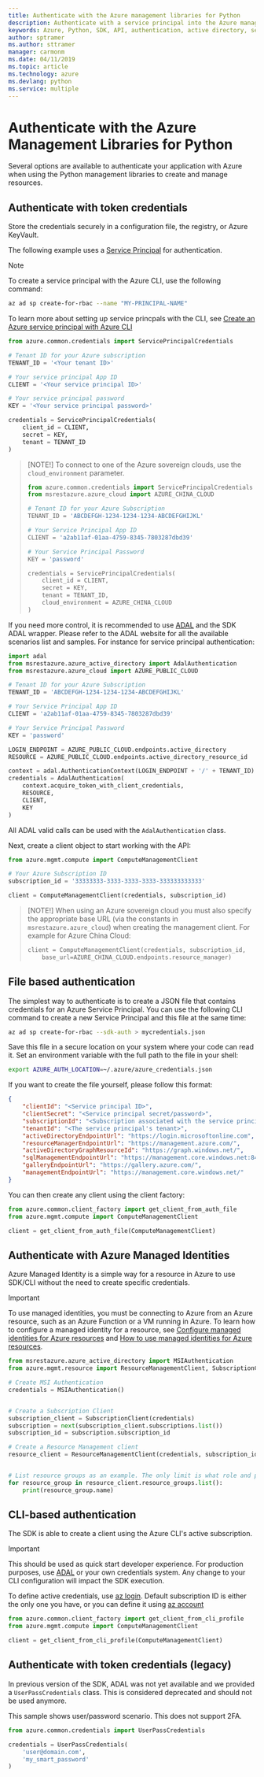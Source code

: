 ```yaml
---
title: Authenticate with the Azure management libraries for Python
description: Authenticate with a service principal into the Azure management libraries for Python
keywords: Azure, Python, SDK, API, authentication, active directory, service principal
author: sptramer
ms.author: sttramer
manager: carmonm
ms.date: 04/11/2019
ms.topic: article
ms.technology: azure
ms.devlang: python
ms.service: multiple
---
```


# Authenticate with the Azure Management Libraries for Python

Several options are available to authenticate your application with Azure when using the Python management libraries to create and manage resources.

## <a name="mgmt-auth-token"></a>Authenticate with token credentials

Store the credentials securely in a configuration file, the registry, or Azure KeyVault.

The following example uses a [Service Principal](https://docs.microsoft.com/cli/azure/create-an-azure-service-principal-azure-cli?toc=%2fazure%2fazure-resource-manager%2ftoc.json) for authentication.

> [!NOTE]
> To create a service principal with the Azure CLI, use the following command:
>
> ```bash
> az ad sp create-for-rbac --name "MY-PRINCIPAL-NAME"
> ```
>
> To learn more about setting up service princpals with the CLI, see
> [Create an Azure service principal with Azure CLI](/cli/azure/create-an-azure-service-principal-azure-cli)

```python
from azure.common.credentials import ServicePrincipalCredentials

# Tenant ID for your Azure subscription
TENANT_ID = '<Your tenant ID>'

# Your service principal App ID
CLIENT = '<Your service principal ID>'

# Your service principal password
KEY = '<Your service principal password>'

credentials = ServicePrincipalCredentials(
    client_id = CLIENT,
    secret = KEY,
    tenant = TENANT_ID
)
```

> [NOTE!]
> To connect to one of the Azure sovereign clouds, use the `cloud_environment` parameter.
>
> ```python
> from azure.common.credentials import ServicePrincipalCredentials
> from msrestazure.azure_cloud import AZURE_CHINA_CLOUD
> 
> # Tenant ID for your Azure Subscription
> TENANT_ID = 'ABCDEFGH-1234-1234-1234-ABCDEFGHIJKL'
> 
> # Your Service Principal App ID
> CLIENT = 'a2ab11af-01aa-4759-8345-7803287dbd39'
> 
> # Your Service Principal Password
> KEY = 'password'
> 
> credentials = ServicePrincipalCredentials(
>     client_id = CLIENT,
>     secret = KEY,
>     tenant = TENANT_ID,
>     cloud_environment = AZURE_CHINA_CLOUD
> )
> ```

If you need more control, it is recommended to use [ADAL](https://github.com/AzureAD/azure-activedirectory-library-for-python)
and the SDK ADAL wrapper. Please refer to the ADAL website for all the available scenarios
list and samples. For instance for service principal authentication:

```python
import adal
from msrestazure.azure_active_directory import AdalAuthentication
from msrestazure.azure_cloud import AZURE_PUBLIC_CLOUD

# Tenant ID for your Azure Subscription
TENANT_ID = 'ABCDEFGH-1234-1234-1234-ABCDEFGHIJKL'

# Your Service Principal App ID
CLIENT = 'a2ab11af-01aa-4759-8345-7803287dbd39'

# Your Service Principal Password
KEY = 'password'

LOGIN_ENDPOINT = AZURE_PUBLIC_CLOUD.endpoints.active_directory
RESOURCE = AZURE_PUBLIC_CLOUD.endpoints.active_directory_resource_id

context = adal.AuthenticationContext(LOGIN_ENDPOINT + '/' + TENANT_ID)
credentials = AdalAuthentication(
    context.acquire_token_with_client_credentials,
    RESOURCE,
    CLIENT,
    KEY
)
```

All ADAL valid calls can be used with the `AdalAuthentication` class.

Next, create a client object to start working with the API:

```python
from azure.mgmt.compute import ComputeManagementClient

# Your Azure Subscription ID
subscription_id = '33333333-3333-3333-3333-333333333333'

client = ComputeManagementClient(credentials, subscription_id)
```

> [NOTE!]
> When using an Azure sovereign cloud you must also specify the appropriate base URL (via the constants in `msrestazure.azure_cloud`) when creating the management client. For example for Azure China Cloud:
> ```python
> client = ComputeManagementClient(credentials, subscription_id,
>     base_url=AZURE_CHINA_CLOUD.endpoints.resource_manager)
> ```


## <a name="mgmt-auth-file"></a>File based authentication

The simplest way to authenticate is to create a JSON file that contains credentials for an Azure Service Principal. You can use
the following CLI command to create a new Service Principal and this file at the same time:

```bash
az ad sp create-for-rbac --sdk-auth > mycredentials.json
```

Save this file in a secure location on your system where your code can read it. Set an environment variable with the full path to the file in your shell:

```bash
export AZURE_AUTH_LOCATION=~/.azure/azure_credentials.json
```

If you want to create the file yourself, please follow this format:

```json
{
    "clientId": "<Service principal ID>",
    "clientSecret": "<Service principal secret/password>",
    "subscriptionId": "<Subscription associated with the service principal>",
    "tenantId": "<The service principal's tenant>",
    "activeDirectoryEndpointUrl": "https://login.microsoftonline.com",
    "resourceManagerEndpointUrl": "https://management.azure.com/",
    "activeDirectoryGraphResourceId": "https://graph.windows.net/",
    "sqlManagementEndpointUrl": "https://management.core.windows.net:8443/",
    "galleryEndpointUrl": "https://gallery.azure.com/",
    "managementEndpointUrl": "https://management.core.windows.net/"
}
```

You can then create any client using the client factory:

```python
from azure.common.client_factory import get_client_from_auth_file
from azure.mgmt.compute import ComputeManagementClient

client = get_client_from_auth_file(ComputeManagementClient)
```

## <a name="mgmt-auth-msi"></a>Authenticate with Azure Managed Identities
Azure Managed Identity is a simple way for a resource in Azure to use SDK/CLI without the need to create specific credentials.

> [!IMPORTANT]
>
> To use managed identities, you must be connecting to Azure from an Azure resource, such as an Azure Function or a VM running in
> Azure. To learn how to configure a managed identity for a resource, see 
> [Configure managed identities for Azure resources](/azure/active-directory/managed-identities-azure-resources/qs-configure-cli-windows-vm)
> and [How to use managed identities for Azure resources](/azure/active-directory/managed-identities-azure-resources/how-to-use-vm-sign-in).

```python
from msrestazure.azure_active_directory import MSIAuthentication
from azure.mgmt.resource import ResourceManagementClient, SubscriptionClient

# Create MSI Authentication
credentials = MSIAuthentication()


# Create a Subscription Client
subscription_client = SubscriptionClient(credentials)
subscription = next(subscription_client.subscriptions.list())
subscription_id = subscription.subscription_id

# Create a Resource Management client
resource_client = ResourceManagementClient(credentials, subscription_id)


# List resource groups as an example. The only limit is what role and policy are assigned to this MSI token.
for resource_group in resource_client.resource_groups.list():
    print(resource_group.name)
```

## <a name="mgmt-auth-cli"></a>CLI-based authentication

The SDK is able to create a client using the Azure CLI's active subscription.

> [!IMPORTANT]
> This should be used as quick start developer experience. For production purposes, use 
> [ADAL](#mgmt-auth-legacy) or your own credentials system.
> Any change to your CLI configuration will impact the SDK execution.

To define active credentials, use [az login](https://docs.microsoft.com/cli/azure/authenticate-azure-cli).
Default subscription ID is either the only one you have, or you can define it using 
[az account](https://docs.microsoft.com/cli/azure/manage-azure-subscriptions-azure-cli)

```python
from azure.common.client_factory import get_client_from_cli_profile
from azure.mgmt.compute import ComputeManagementClient

client = get_client_from_cli_profile(ComputeManagementClient)
```

## <a name="mgmt-auth-legacy"></a>Authenticate with token credentials (legacy)

In previous version of the SDK, ADAL was not yet available and we provided a `UserPassCredentials` class. This is considered deprecated and should not be used anymore.

This sample shows user/password scenario. This does not support 2FA.

```python
from azure.common.credentials import UserPassCredentials

credentials = UserPassCredentials(
    'user@domain.com',
    'my_smart_password'
)
```
